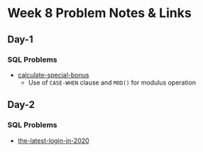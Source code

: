 # Week 8 Problem Notes & Links

## Day-1
### SQL Problems
- [calculate-special-bonus](https://leetcode.com/problems/calculate-special-bonus/)
    + Use of `CASE-WHEN` clause and `MOD()` for modulus operation

## Day-2
### SQL Problems
- [the-latest-login-in-2020](https://leetcode.com/problems/the-latest-login-in-2020/)
